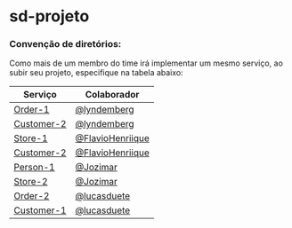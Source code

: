 # sd-projeto

### Convenção de diretórios:
Como mais de um membro do time irá implementar um mesmo serviço, ao subir seu projeto, especifique na tabela abaixo:

| Serviço | Colaborador  |
| ------  | ------------ |
| [Order-1](order-1/) | [@lyndemberg](https://github.com/lyndemberg) |
| [Customer-2](customer-2/) | [@lyndemberg](https://github.com/lyndemberg)|
| [Store-1](store-1/) | [@FlavioHenriique](https://github.com/FlavioHenriique) |
| [Customer-2](back-end/) | [@FlavioHenriique](https://github.com/FlavioHenriique)|
| [Person-1](person-1/) | [@Jozimar](https://github.com/Jozymar) |
| [Store-2](store-2/) | [@Jozimar](https://github.com/Jozymar)|
| [Order-2](order-2/) | [@lucasduete](https://github.com/lucasduete) |
| [Customer-1](customer-1/) | [@lucasduete](https://github.com/lucasduete)|
